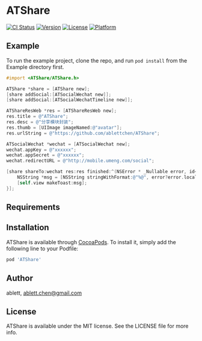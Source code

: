 # ATShare

[![CI Status](https://img.shields.io/travis/ablettchen@gmail.com/ATShare.svg?style=flat)](https://travis-ci.org/ablettchen@gmail.com/ATShare)
[![Version](https://img.shields.io/cocoapods/v/ATShare.svg?style=flat)](https://cocoapods.org/pods/ATShare)
[![License](https://img.shields.io/cocoapods/l/ATShare.svg?style=flat)](https://cocoapods.org/pods/ATShare)
[![Platform](https://img.shields.io/cocoapods/p/ATShare.svg?style=flat)](https://cocoapods.org/pods/ATShare)


## Example

To run the example project, clone the repo, and run `pod install` from the Example directory first.

```objectiveC
#import <ATShare/ATShare.h>
```

```objectiveC
ATShare *share = [ATShare new];
[share addSocial:[ATSocialWechat new]];
[share addSocial:[ATSocialWechatTimeline new]];

ATShareResWeb *res = [ATShareResWeb new];
res.title = @"ATShare";
res.desc = @"分享模块封装";
res.thumb = [UIImage imageNamed:@"avatar"];
res.urlString = @"https://github.com/ablettchen/ATShare";

ATSocialWechat *wechat = [ATSocialWechat new];
wechat.appKey = @"xxxxxx";
wechat.appSecret = @"xxxxxx";
wechat.redirectURL = @"http://mobile.umeng.com/social";

[share shareTo:wechat res:res finished:^(NSError * _Nullable error, id<ATSocialProtocol>  _Nonnull social) {
    NSString *msg = [NSString stringWithFormat:@"%@", error?error.localizedDescription:@"分享成功"];
    [self.view makeToast:msg];
}];
```

## Requirements

## Installation

ATShare is available through [CocoaPods](https://cocoapods.org). To install
it, simply add the following line to your Podfile:

```ruby
pod 'ATShare'
```

## Author

ablett, ablett.chen@gmail.com

## License

ATShare is available under the MIT license. See the LICENSE file for more info.
